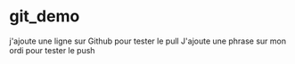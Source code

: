 # git_demo
j'ajoute une ligne sur Github pour tester le pull
J'ajoute une phrase sur mon ordi pour tester le push
